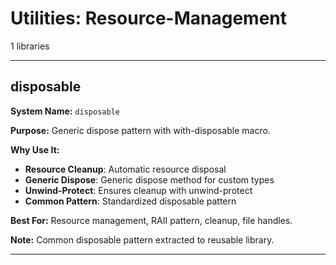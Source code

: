 # Utilities: Resource-Management

1 libraries

---

## disposable

**System Name:** `disposable`

**Purpose:** Generic dispose pattern with with-disposable macro.

**Why Use It:**
- **Resource Cleanup**: Automatic resource disposal
- **Generic Dispose**: Generic dispose method for custom types
- **Unwind-Protect**: Ensures cleanup with unwind-protect
- **Common Pattern**: Standardized disposable pattern

**Best For:** Resource management, RAII pattern, cleanup, file handles.

**Note:** Common disposable pattern extracted to reusable library.

---


